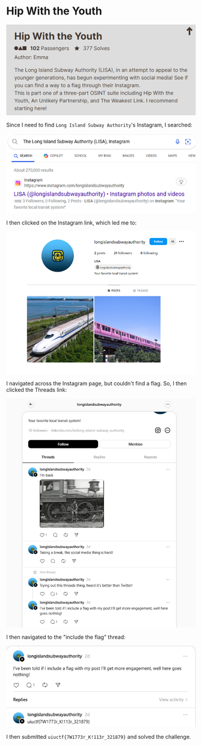 # Hip With the Youth

![](../images/hip-with-the-youth-part-1.png)

Since I need to find `Long Island Subway Authority`'s Instagram, I searched:

![](../images/hip-with-the-youth-part-2.png)

I then clicked on the Instagram link, which led me to:

![](../images/hip-with-the-youth-part-3.png)

I navigated across the Instagram page, but couldn't find a flag. So, I then clicked the Threads link:

![](../images/hip-with-the-youth-part-4.png)

I then navigated to the "include the flag" thread:

![](../images/hip-with-the-youth-part-5.png)

I then submitted `uiuctf{7W1773r_K!113r_321879}` and solved the challenge.





